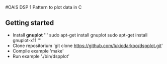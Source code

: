#OAiS DSP 1
Pattern to plot data in C

## Getting started
- Install **gnuplot**
'''
	sudo apt-get install gnuplot
	sudo apt-get install gnuplot-x11
'''
- Clone repositorium 'git clone https://github.com/lukicdarkoo/dspplot.git'
- Compile example 'make'
- Run example './bin/dspplot'
